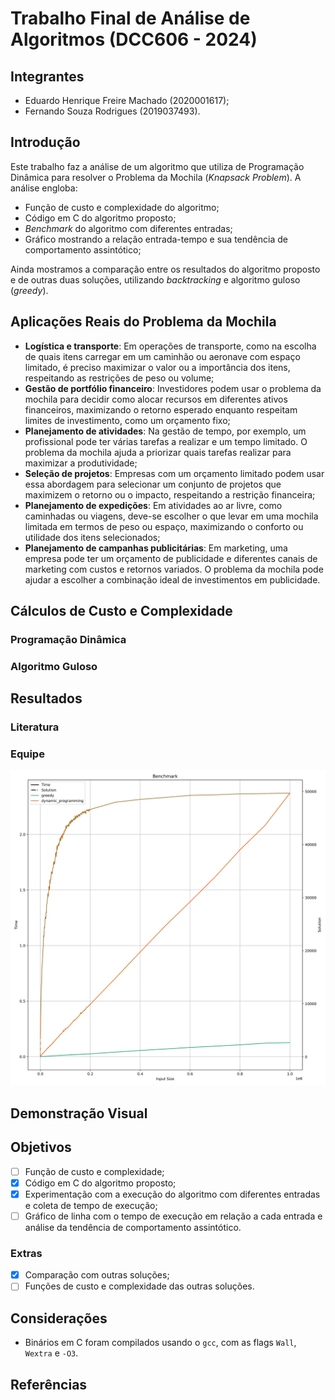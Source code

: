 # Trabalho Final de Análise de Algoritmos (DCC606 - 2024)

## Integrantes

- Eduardo Henrique Freire Machado (2020001617);
- Fernando Souza Rodrigues (2019037493).

## Introdução

Este trabalho faz a análise de um algoritmo que utiliza de Programação Dinâmica para resolver o Problema da Mochila (*Knapsack Problem*). A análise engloba:

- Função de custo e complexidade do algoritmo;
- Código em C do algoritmo proposto;
- *Benchmark* do algoritmo com diferentes entradas;
- Gráfico mostrando a relação entrada-tempo e sua tendência de comportamento assintótico;

Ainda mostramos a comparação entre os resultados do algoritmo proposto e de outras duas soluções, utilizando *backtracking* e algoritmo guloso (*greedy*).

## Aplicações Reais do Problema da Mochila

- **Logística e transporte**: Em operações de transporte, como na escolha de quais itens carregar em um caminhão ou aeronave com espaço limitado, é preciso maximizar o valor ou a importância dos itens, respeitando as restrições de peso ou volume;
- **Gestão de portfólio financeiro**: Investidores podem usar o problema da mochila para decidir como alocar recursos em diferentes ativos financeiros, maximizando o retorno esperado enquanto respeitam limites de investimento, como um orçamento fixo;
- **Planejamento de atividades**: Na gestão de tempo, por exemplo, um profissional pode ter várias tarefas a realizar e um tempo limitado. O problema da mochila ajuda a priorizar quais tarefas realizar para maximizar a produtividade;
- **Seleção de projetos**: Empresas com um orçamento limitado podem usar essa abordagem para selecionar um conjunto de projetos que maximizem o retorno ou o impacto, respeitando a restrição financeira;
- **Planejamento de expedições**: Em atividades ao ar livre, como caminhadas ou viagens, deve-se escolher o que levar em uma mochila limitada em termos de peso ou espaço, maximizando o conforto ou utilidade dos itens selecionados;
- **Planejamento de campanhas publicitárias**: Em marketing, uma empresa pode ter um orçamento de publicidade e diferentes canais de marketing com custos e retornos variados. O problema da mochila pode ajudar a escolher a combinação ideal de investimentos em publicidade.

## Cálculos de Custo e Complexidade

### Programação Dinâmica

<!-- TODO -->

### Algoritmo Guloso

<!-- TODO -->

## Resultados

### Literatura

<!-- TODO -->

### Equipe

<div align="center">

![Resultados da Equipe](./assets/plot.svg)

</div>

## Demonstração Visual

<!-- TODO -->

## Objetivos

- [ ] Função de custo e complexidade;
- [x] Código em C do algoritmo proposto;
- [x] Experimentação com a execução do algoritmo com diferentes entradas e coleta de tempo de execução;
- [ ] Gráfico de linha com o tempo de execução em relação a cada entrada e análise da tendência de comportamento assintótico.

### Extras

- [x] Comparação com outras soluções;
- [ ] Funções de custo e complexidade das outras soluções.

## Considerações

- Binários em C foram compilados usando o `gcc`, com as flags `Wall`, `Wextra` e `-O3`.

## Referências
